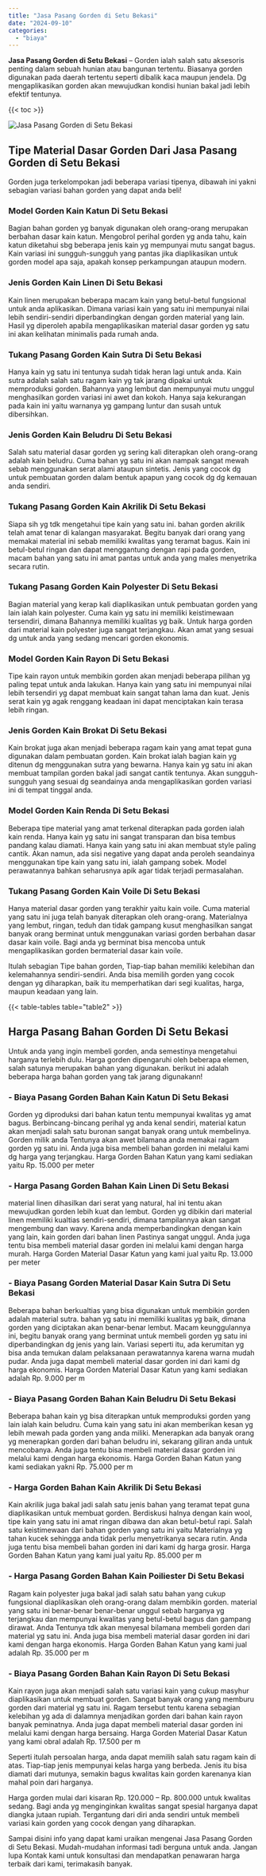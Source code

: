 ```yaml
---
title: "Jasa Pasang Gorden di Setu Bekasi"
date: "2024-09-10"
categories: 
  - "biaya"
---
```


**Jasa Pasang Gorden di Setu Bekasi** – Gorden ialah salah satu aksesoris penting dalam sebuah hunian atau bangunan tertentu. Biasanya gorden digunakan pada daerah tertentu seperti dibalik kaca maupun jendela. Dg mengaplikasikan gorden akan mewujudkan kondisi hunian bakal jadi lebih efektif tentunya.

{{< toc >}}

![Jasa Pasang Gorden di Setu Bekasi](/images/pasang-gorden-murah02.png)

## Tipe Material Dasar Gorden Dari Jasa Pasang Gorden di Setu Bekasi

Gorden juga terkelompokan jadi beberapa variasi tipenya, dibawah ini yakni sebagian variasi bahan gorden yang dapat anda beli!

### Model Gorden Kain Katun Di Setu Bekasi

Bagian bahan gorden yg banyak digunakan oleh orang-orang merupakan berbahan dasar kain katun. Mengobrol perihal gorden yg anda tahu, kain katun diketahui sbg beberapa jenis kain yg mempunyai mutu sangat bagus. Kain variasi ini sungguh-sungguh yang pantas jika diaplikasikan untuk gorden model apa saja, apakah konsep perkampungan ataupun modern.

### Jenis Gorden Kain Linen Di Setu Bekasi

Kain linen merupakan beberapa macam kain yang betul-betul fungsional untuk anda aplikasikan. Dimana variasi kain yang satu ini mempunyai nilai lebih sendiri-sendiri diperbandingkan dengan gorden material yang lain. Hasil yg diperoleh apabila mengaplikasikan material dasar gorden yg satu ini akan kelihatan minimalis pada rumah anda.

### Tukang Pasang Gorden Kain Sutra Di Setu Bekasi

Hanya kain yg satu ini tentunya sudah tidak heran lagi untuk anda. Kain sutra adalah salah satu ragam kain yg tak jarang dipakai untuk memproduksi gorden. Bahannya yang lembut dan mempunyai mutu unggul menghasilkan gorden variasi ini awet dan kokoh. Hanya saja kekurangan pada kain ini yaitu warnanya yg gampang luntur dan susah untuk dibersihkan.

### Jenis Gorden Kain Beludru Di Setu Bekasi

Salah satu material dasar gorden yg sering kali diterapkan oleh orang-orang adalah kain beludru. Cuma bahan yg satu ini akan nampak sangat mewah sebab menggunakan serat alami ataupun sintetis. Jenis yang cocok dg untuk pembuatan gorden dalam bentuk apapun yang cocok dg dg kemauan anda sendiri.

### Tukang Pasang Gorden Kain Akrilik Di Setu Bekasi

Siapa sih yg tdk mengetahui tipe kain yang satu ini. bahan gorden akrilik telah amat tenar di kalangan masyarakat. Begitu banyak dari orang yang memakai material ini sebab memiliki kwalitas yang teramat bagus. Kain ini betul-betul ringan dan dapat menggantung dengan rapi pada gorden, macam bahan yang satu ini amat pantas untuk anda yang males menyetrika secara rutin.

### Tukang Pasang Gorden Kain Polyester Di Setu Bekasi

Bagian material yang kerap kali diaplikasikan untuk pembuatan gorden yang lain ialah kain polyester. Cuma kain yg satu ini memiliki keistimewaan tersendiri, dimana Bahannya memiliki kualitas yg baik. Untuk harga gorden dari material kain polyester juga sangat terjangkau. Akan amat yang sesuai dg untuk anda yang sedang mencari gorden ekonomis.

### Model Gorden Kain Rayon Di Setu Bekasi

Tipe kain rayon untuk membikin gorden akan menjadi beberapa pilihan yg paling tepat untuk anda lakukan. Hanya kain yang satu ini mempunyai nilai lebih tersendiri yg dapat membuat kain sangat tahan lama dan kuat. Jenis serat kain yg agak renggang keadaan ini dapat menciptakan kain terasa lebih ringan.

### Jenis Gorden Kain Brokat Di Setu Bekasi

Kain brokat juga akan menjadi beberapa ragam kain yang amat tepat guna digunakan dalam pembuatan gorden. Kain brokat ialah bagian kain yg ditenun dg menggunakan sutra yang bewarna. Hanya kain yg satu ini akan membuat tampilan gorden bakal jadi sangat cantik tentunya. Akan sungguh-sungguh yang sesuai dg seandainya anda mengaplikasikan gorden variasi ini di tempat tinggal anda.

### Model Gorden Kain Renda Di Setu Bekasi

Beberapa tipe material yang amat terkenal diterapkan pada gorden ialah kain renda. Hanya kain yg satu ini sangat transparan dan bisa tembus pandang kalau diamati. Hanya kain yang satu ini akan membuat style paling cantik. Akan namun, ada sisi negative yang dapat anda peroleh seandainya menggunakan tipe kain yang satu ini, ialah gampang sobek. Model perawatannya bahkan seharusnya apik agar tidak terjadi permasalahan.

### Tukang Pasang Gorden Kain Voile Di Setu Bekasi

Hanya material dasar gorden yang terakhir yaitu kain voile. Cuma material yang satu ini juga telah banyak diterapkan oleh orang-orang. Materialnya yang lembut, ringan, teduh dan tidak gampang kusut menghasilkan sangat banyak orang berminat untuk menggunakan variasi gorden berbahan dasar dasar kain voile. Bagi anda yg berminat bisa mencoba untuk mengaplikasikan gorden bermaterial dasar kain voile.

Itulah sebagian Tipe bahan gorden, Tiap-tiap bahan memiliki kelebihan dan kelemahannya sendiri-sendiri. Anda bisa memilih gorden yang cocok dengan yg diharapkan, baik itu memperhatikan dari segi kualitas, harga, maupun keadaan yang lain.

{{< table-tables table="table2" >}}

## Harga Pasang Bahan Gorden Di Setu Bekasi

Untuk anda yang ingin membeli gorden, anda semestinya mengetahui harganya terlebih dulu. Harga gorden dipengaruhi oleh beberapa elemen, salah satunya merupakan bahan yang digunakan. berikut ini adalah beberapa harga bahan gorden yang tak jarang digunakann!

### \- Biaya Pasang Gorden Bahan Kain Katun Di Setu Bekasi

Gorden yg diproduksi dari bahan katun tentu mempunyai kwalitas yg amat bagus. Berbincang-bincang perihal yg anda kenal sendiri, material katun akan menjadi salah satu buronan sangat banyak orang untuk membelinya. Gorden milik anda Tentunya akan awet bilamana anda memakai ragam gorden yg satu ini. Anda juga bisa membeli bahan gorden ini melalui kami dg harga yang terjangkau. Harga Gorden Bahan Katun yang kami sediakan yaitu Rp. 15.000 per meter

### \- Harga Pasang Gorden Bahan Kain Linen Di Setu Bekasi

material linen dihasilkan dari serat yang natural, hal ini tentu akan mewujudkan gorden lebih kuat dan lembut. Gorden yg dibikin dari material linen memiliki kualtias sendiri-sendiri, dimana tampilannya akan sangat mengembung dan wavy. Karena anda memperbandingkan dengan kain yang lain, kain gorden dari bahan linen Pastinya sangat unggul. Anda juga tentu bisa membeli material dasar gorden ini melalui kami dengan harga murah. Harga Gorden Material Dasar Katun yang kami jual yaitu Rp. 13.000 per meter

### \- Biaya Pasang Gorden Material Dasar Kain Sutra Di Setu Bekasi

Beberapa bahan berkualtias yang bisa digunakan untuk membikin gorden adalah material sutra. bahan yg satu ini memiliki kualitas yg baik, dimana gorden yang diciptakan akan benar-benar lembut. Macam keunggulannya ini, begitu banyak orang yang berminat untuk membeli gorden yg satu ini diperbandingkan dg jenis yang lain. Variasi seperti itu, ada kerumitan yg bisa anda temukan dalam pelaksanaan perawatannya karena warna mudah pudar. Anda juga dapat membeli material dasar gorden ini dari kami dg harga ekonomis. Harga Gorden Material Dasar Katun yang kami sediakan adalah Rp. 9.000 per m

### \- Biaya Pasang Gorden Bahan Kain Beludru Di Setu Bekasi

Beberapa bahan kain yg bisa diterapkan untuk memproduksi gorden yang lain ialah kain beludru. Cuma kain yang satu ini akan memberikan kesan yg lebih mewah pada gorden yang anda miliki. Menerapkan ada banyak orang yg menerapkan gorden dari bahan beludru ini, sekarang giliran anda untuk mencobanya. Anda juga tentu bisa membeli material dasar gorden ini melalui kami dengan harga ekonomis. Harga Gorden Bahan Katun yang kami sediakan yakni Rp. 75.000 per m

### \- Harga Gorden Bahan Kain Akrilik Di Setu Bekasi

Kain akrilik juga bakal jadi salah satu jenis bahan yang teramat tepat guna diaplikasikan untuk membuat gorden. Berdiskusi halnya dengan kain wool, tipe kain yang satu ini amat ringan dibawa dan akan betul-betul rapi. Salah satu keistimewaan dari bahan gorden yang satu ini yaitu Materialnya yg tahan kucek sehingga anda tidak perlu menyetrikanya secara rutin. Anda juga tentu bisa membeli bahan gorden ini dari kami dg harga grosir. Harga Gorden Bahan Katun yang kami jual yaitu Rp. 85.000 per m

### \- Harga Pasang Gorden Bahan Kain Poiliester Di Setu Bekasi

Ragam kain polyester juga bakal jadi salah satu bahan yang cukup fungsional diaplikasikan oleh orang-orang dalam membikin gorden. material yang satu ini benar-benar benar-benar unggul sebab harganya yg terjangkau dan mempunyai kwalitas yang betul-betul bagus dan gampang dirawat. Anda Tentunya tdk akan menyesal bilamana membeli gorden dari material yg satu ini. Anda juga bisa membeli material dasar gorden ini dari kami dengan harga ekonomis. Harga Gorden Bahan Katun yang kami jual adalah Rp. 35.000 per m

### \- Biaya Pasang Gorden Bahan Kain Rayon Di Setu Bekasi

Kain rayon juga akan menjadi salah satu variasi kain yang cukup masyhur diaplikasikan untuk membuat gorden. Sangat banyak orang yang memburu gorden dari material yg satu ini. Ragam tersebut tentu karena sebagian kelebihan yg ada di dalamnya menjadikan gorden dari bahan kain rayon banyak peminatnya. Anda juga dapat membeli material dasar gorden ini melalui kami dengan harga bersaing. Harga Gorden Material Dasar Katun yang kami obral adalah Rp. 17.500 per m

Seperti itulah persoalan harga, anda dapat memilih salah satu ragam kain di atas. Tiap-tiap jenis mempunyai kelas harga yang berbeda. Jenis itu bisa diamati dari mutunya, semakin bagus kwalitas kain gorden karenanya kian mahal poin dari harganya.

Harga gorden mulai dari kisaran Rp. 120.000 – Rp. 800.000 untuk kwalitas sedang. Bagi anda yg menginginkan kwalitas sangat spesial harganya dapat diangka jutaan rupiah. Tergantung dari diri anda sendiri untuk membeli variasi kain gorden yang cocok dengan yang diharapkan.

Sampai disini info yang dapat kami uraikan mengenai Jasa Pasang Gorden di Setu Bekasi. Mudah-mudahan informasi tadi berguna untuk anda. Jangan lupa Kontak kami untuk konsultasi dan mendapatkan penawaran harga terbaik dari kami, terimakasih banyak.
